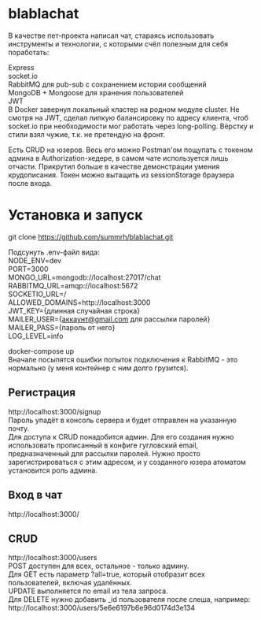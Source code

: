 # blablachat
В качестве пет-проекта написал чат, стараясь использовать инструменты и технологии, с которыми счёл полезным для себя поработать:  

Express  
socket.io  
RabbitMQ для pub-sub с сохранением истории сообщений  
MongoDB + Mongoose для хранения пользователей  
JWT  
В Docker завернул локальный кластер на родном модуле cluster. Не смотря на JWT, сделал липкую балансировку по адресу клиента, чтоб socket.io при необходимости мог работать через long-polling.
Вёрстку и стили взял чужие, т.к. не претендую на фронт. 

Есть CRUD на юзеров. Весь его можно Postman'ом пощупать с токеном админа в Authorization-хедере, в самом чате используется лишь отчасти. Прикрутил больше в качестве демонстрации умения крудописания. Токен можно вытащить из sessionStorage браузера после входа.  

# Установка и запуск
git clone https://github.com/summrh/blablachat.git  

Подсунуть .env-файл вида:  
NODE_ENV=dev  
PORT=3000  
MONGO_URL=mongodb://localhost:27017/chat  
RABBITMQ_URL=amqp://localhost:5672  
SOCKETIO_URL=/  
ALLOWED_DOMAINS=http://localhost:3000  
JWT_KEY={длинная случайная строка}  
MAILER_USER={аккаунт@gmail.com для рассылки паролей}  
MAILER_PASS={пароль от него}  
LOG_LEVEL=info  

docker-compose up  
Вначале посыпятся ошибки попыток подключения к RabbitMQ - это нормально (у меня контейнер с ним долго грузится).  

Регистрация
--------------
http://localhost:3000/signup  
Пароль упадёт в консоль сервера и будет отправлен на указанную почту.  
Для доступа к CRUD понадобится админ. Для его создания нужно использовать прописанный в конфиге гугловский email, предназначенный для рассылки паролей. Нужно просто зарегистрироваться с этим адресом, и у созданного юзера атоматом установится роль админа.  

Вход в чат
--------------
http://localhost:3000/  

CRUD
--------------
http://localhost:3000/users  
POST доступен для всех, остальное - только админу.  
Для GET есть параметр ?all=true, который отобразит всех пользователей, включая удалённых.  
UPDATE выполняется по email из тела запроса.  
Для DELETE нужно добавить _id пользователя после слеша, например:  
http://localhost:3000/users/5e6e6197b6e96d0174d3e134  
